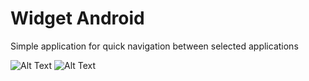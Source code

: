 # Widget Android

Simple application for quick navigation between selected applications

![Alt Text](https://media.giphy.com/media/3E3Fa61wHTTd7Fgn6K/giphy.gif) ![Alt Text](https://media.giphy.com/media/45eM4ipAk7sH0hVxsq/giphy.gif)
